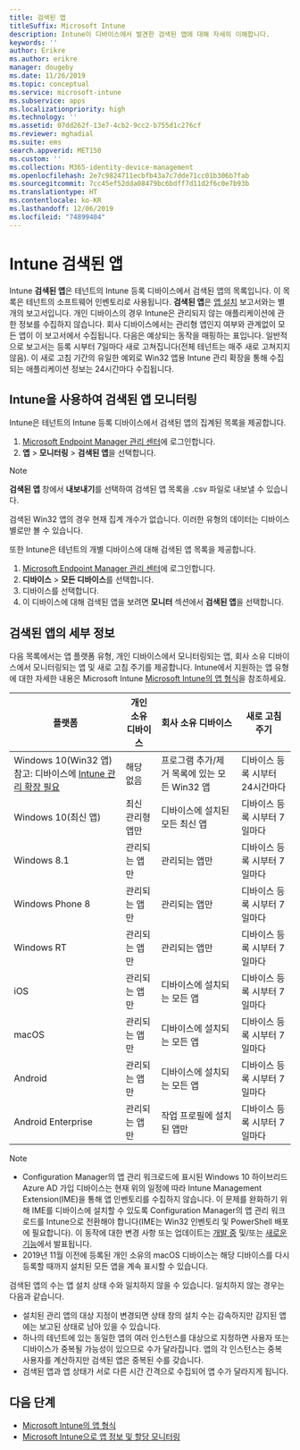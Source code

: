 ```yaml
---
title: 검색된 앱
titleSuffix: Microsoft Intune
description: Intune이 디바이스에서 발견한 검색된 앱에 대해 자세히 이해합니다.
keywords: ''
author: Erikre
ms.author: erikre
manager: dougeby
ms.date: 11/26/2019
ms.topic: conceptual
ms.service: microsoft-intune
ms.subservice: apps
ms.localizationpriority: high
ms.technology: ''
ms.assetid: 07dd262f-13e7-4cb2-9cc2-b755d1c276cf
ms.reviewer: mghadial
ms.suite: ems
search.appverid: MET150
ms.custom: ''
ms.collection: M365-identity-device-management
ms.openlocfilehash: 2e7c9824711ecbfb43a7c7dde71cc01b306b7fab
ms.sourcegitcommit: 7cc45ef52dda08479bc6bdff7d11d2f6c0e7b93b
ms.translationtype: HT
ms.contentlocale: ko-KR
ms.lasthandoff: 12/06/2019
ms.locfileid: "74899404"
---
```

# <a name="intune-discovered-apps"></a>Intune 검색된 앱

Intune **검색된 앱**은 테넌트의 Intune 등록 디바이스에서 검색된 앱의 목록입니다. 이 목록은 테넌트의 소프트웨어 인벤토리로 사용됩니다. **검색된 앱**은 [앱 설치](apps-monitor.md) 보고서와는 별개의 보고서입니다. 개인 디바이스의 경우 Intune은 관리되지 않는 애플리케이션에 관한 정보를 수집하지 않습니다. 회사 디바이스에서는 관리형 앱인지 여부와 관계없이 모든 앱이 이 보고서에서 수집됩니다. 다음은 예상되는 동작을 매핑하는 표입니다. 일반적으로 보고서는 등록 시부터 7일마다 새로 고쳐집니다(전체 테넌트는 매주 새로 고쳐지지 않음). 이 새로 고침 기간의 유일한 예외로 Win32 앱용 Intune 관리 확장을 통해 수집되는 애플리케이션 정보는 24시간마다 수집됩니다.

## <a name="monitor-discovered-apps-with-intune"></a>Intune을 사용하여 검색된 앱 모니터링

Intune은 테넌트의 Intune 등록 디바이스에서 검색된 앱의 집계된 목록을 제공합니다.

1. [Microsoft Endpoint Manager 관리 센터](https://go.microsoft.com/fwlink/?linkid=2109431)에 로그인합니다.
2. **앱** > **모니터링** > **검색된 앱**을 선택합니다.

>[!NOTE]
>**검색된 앱** 창에서 **내보내기**를 선택하여 검색된 앱 목록을 .csv 파일로 내보낼 수 있습니다.
>
>검색된 Win32 앱의 경우 현재 집계 개수가 없습니다. 이러한 유형의 데이터는 디바이스별로만 볼 수 있습니다.

또한 Intune은 테넌트의 개별 디바이스에 대해 검색된 앱 목록을 제공합니다.

1. [Microsoft Endpoint Manager 관리 센터](https://go.microsoft.com/fwlink/?linkid=2109431)에 로그인합니다.
2. **디바이스** > **모든 디바이스**를 선택합니다.
3. 디바이스를 선택합니다.
4. 이 디바이스에 대해 검색된 앱을 보려면 **모니터** 섹션에서 **검색된 앱**을 선택합니다.

## <a name="details-of-discovered-apps"></a>검색된 앱의 세부 정보

다음 목록에서는 앱 플랫폼 유형, 개인 디바이스에서 모니터링되는 앱, 회사 소유 디바이스에서 모니터링되는 앱 및 새로 고침 주기를 제공합니다. Intune에서 지원하는 앱 유형에 대한 자세한 내용은 Microsoft Intune [Microsoft Intune의 앱 형식](apps-add.md#app-types-in-microsoft-intune)을 참조하세요.

| 플랫폼 | 개인 소유 디바이스 | 회사 소유 디바이스 | 새로 고침 주기 |
|------------------------------------------------------------------------|----------------------------------|--------------------------------------------------|---------------------------------------|
| Windows 10(Win32 앱) 참고: 디바이스에 [Intune 관리 확장 필요](intune-management-extension.md) | 해당 없음 | 프로그램 추가/제거 목록에 있는 모든 Win32 앱 | 디바이스 등록 시부터 24시간마다 |
| Windows 10(최신 앱) | 최신 관리형 앱만 | 디바이스에 설치된 모든 최신 앱 | 디바이스 등록 시부터 7일마다 |
| Windows 8.1 | 관리되는 앱만 | 관리되는 앱만 | 디바이스 등록 시부터 7일마다 |
| Windows Phone 8 | 관리되는 앱만 | 관리되는 앱만 | 디바이스 등록 시부터 7일마다 |
| Windows RT | 관리되는 앱만 | 관리되는 앱만 | 디바이스 등록 시부터 7일마다 |
| iOS | 관리되는 앱만 | 디바이스에 설치되는 모든 앱 | 디바이스 등록 시부터 7일마다 |
| macOS | 관리되는 앱만 | 디바이스에 설치되는 모든 앱 | 디바이스 등록 시부터 7일마다 |
| Android | 관리되는 앱만 | 디바이스에 설치되는 모든 앱 | 디바이스 등록 시부터 7일마다 |
| Android Enterprise | 관리되는 앱만 | 작업 프로필에 설치된 앱만 | 디바이스 등록 시부터 7일마다 |

> [!NOTE]
> - Configuration Manager의 앱 관리 워크로드에 표시된 Windows 10 하이브리드 Azure AD 가입 디바이스는 현재 위의 일정에 따라 Intune Management Extension(IME)을 통해 앱 인벤토리를 수집하지 않습니다. 이 문제를 완화하기 위해 IME를 디바이스에 설치할 수 있도록 Configuration Manager의 앱 관리 워크로드를 Intune으로 전환해야 합니다(IME는 Win32 인벤토리 및 PowerShell 배포에 필요합니다). 이 동작에 대한 변경 사항 또는 업데이트는 [개발 중](../fundamentals/in-development.md) 및/또는 [새로운 기능](../fundamentals/whats-new.md)에서 발표됩니다.
> - 2019년 11월 이전에 등록된 개인 소유의 macOS 디바이스는 해당 디바이스를 다시 등록할 때까지 설치된 모든 앱을 계속 표시할 수 있습니다.

검색된 앱의 수는 앱 설치 상태 수와 일치하지 않을 수 있습니다. 일치하지 않는 경우는 다음과 같습니다.

- 설치된 관리 앱의 대상 지정이 변경되면 상태 창의 설치 수는 감속하지만 감지된 앱에는 보고된 상태로 남아 있을 수 있습니다.
- 하나의 테넌트에 있는 동일한 앱의 여러 인스턴스를 대상으로 지정하면 사용자 또는 디바이스가 중복될 가능성이 있으므로 수가 달라집니다. 앱의 각 인스턴스는 중복 사용자를 계산하지만 검색된 앱은 중복된 수를 갖습니다.
- 검색된 앱과 앱 상태가 서로 다른 시간 간격으로 수집되어 앱 수가 달라지게 됩니다.

## <a name="next-steps"></a>다음 단계

- [Microsoft Intune의 앱 형식](apps-add.md#app-types-in-microsoft-intune)
- [Microsoft Intune으로 앱 정보 및 할당 모니터링](apps-monitor.md)
